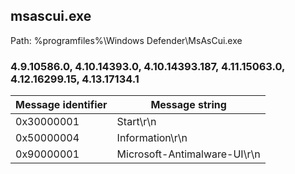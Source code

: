 ## msascui.exe

Path: %programfiles%\Windows Defender\MsAsCui.exe

### 4.9.10586.0, 4.10.14393.0, 4.10.14393.187, 4.11.15063.0, 4.12.16299.15, 4.13.17134.1

Message identifier | Message string
--- | ---
0x30000001 | Start\r\n
0x50000004 | Information\r\n
0x90000001 | Microsoft-Antimalware-UI\r\n
